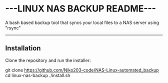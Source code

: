 # ---LINUX NAS BACKUP README---

A bash based backup tool that syncs your local files to a NAS server using "rsync"

---

## Installation

Clone the repository and run the installer:

git clone https://github.com/Niko203-code/NAS-Linux-automated_backup
cd linux-nas-backup
./install.sh
